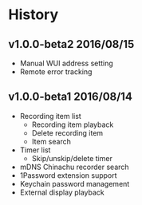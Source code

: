 # History

## v1.0.0-beta2 2016/08/15
- Manual WUI address setting
- Remote error tracking

## v1.0.0-beta1 2016/08/14
- Recording item list
  - Recording item playback
  - Delete recording item
  - Item search
- Timer list
  - Skip/unskip/delete timer
- mDNS Chinachu recorder search
- 1Password extension support
- Keychain password management
- External display playback

